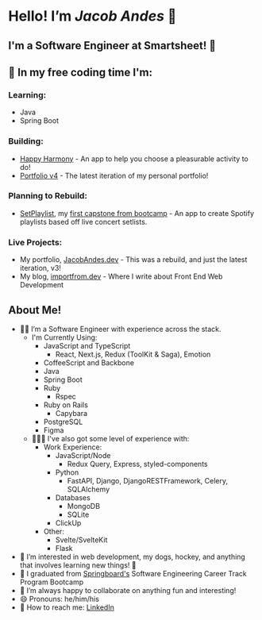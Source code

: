 # Hello! I’m ***Jacob Andes*** 👋

## I'm a Software Engineer at Smartsheet! 🎉

## 👷 In my free coding time I'm:

### Learning:

- Java
- Spring Boot
  
### Building:

- [Happy Harmony](https://github.com/booshja/happy-harmony) - An app to help you choose a pleasurable activity to do!
- [Portfolio v4](https://github.com/booshja/portfolio-v4) - The latest iteration of my personal portfolio!

### Planning to Rebuild:

- [SetPlaylist](https://github.com/booshja/setplaylist-ts), my [first capstone from bootcamp](https://github.com/booshja/setplaylist-python) - An app to create Spotify playlists based off live concert setlists.

### Live Projects:

- My portfolio, [JacobAndes.dev](https://www.jacobandes.dev) - This was a rebuild, and just the latest iteration, v3!
- My blog, [importfrom.dev](https://www.importfrom.dev) - Where I write about Front End Web Development

## About Me!

- 🧑‍💻 I’m a Software Engineer with experience across the stack.
  - I'm Currently Using:
    - JavaScript and TypeScript
      - React, Next.js, Redux (ToolKit & Saga), Emotion
    - CoffeeScript and Backbone
    - Java
    - Spring Boot
    - Ruby
      - Rspec
    - Ruby on Rails
      - Capybara
    - PostgreSQL
    - Figma
  - 👨🏻‍🚀 I've also got some level of experience with:
    - Work Experience:
      - JavaScript/Node
        - Redux Query, Express, styled-components
      - Python
        - FastAPI, Django, DjangoRESTFramework, Celery, SQLAlchemy
      - Databases
        - MongoDB
        - SQLite
      - ClickUp
    - Other:
      - Svelte/SvelteKit
      - Flask
- 👀  I’m interested in web development, my dogs, hockey, and anything that involves learning new things! 📖
- 🌱 I graduated from [Springboard's](https://www.springboard.com/) Software Engineering Career Track Program Bootcamp
- 🧩 I’m always happy to collaborate on anything fun and interesting!
- 😄 Pronouns: he/him/his
- 💬 How to reach me: [LinkedIn](https://www.linkedin.com/in/jacobandes)
